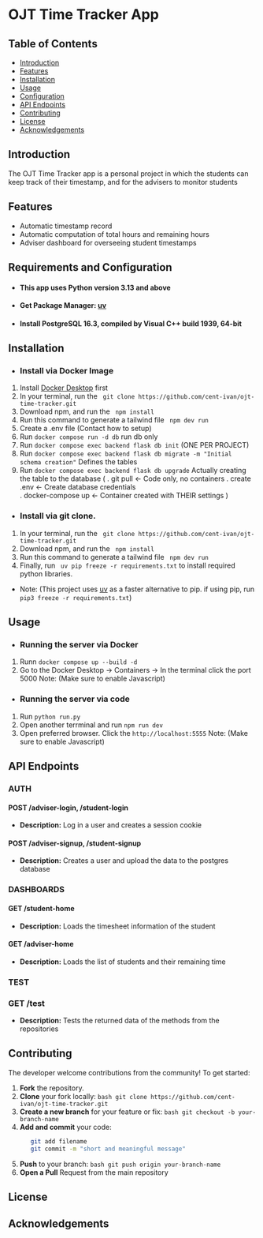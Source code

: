 # OJT Time Tracker App

## Table of Contents
- [Introduction](#introduction)
- [Features](#features)
- [Installation](#installation)
- [Usage](#usage)
- [Configuration](#configuration)
- [API Endpoints](#api-endpoints)
- [Contributing](#contributing)
- [License](#license)
- [Acknowledgements](#acknowledgements)

## Introduction
The OJT Time Tracker app is a personal project in which the students can keep track of their timestamp, and for the advisers to monitor students

## Features
- Automatic timestamp record
- Automatic computation of total hours and remaining hours
- Adviser dashboard for overseeing student timestamps

## Requirements and Configuration
- #### This app uses Python version 3.13 and above
- #### Get Package Manager: [uv](https://docs.astral.sh/uv/getting-started/installation/) 
- #### Install PostgreSQL 16.3, compiled by Visual C++ build 1939, 64-bit

## Installation
- ### Install via Docker Image
 1. Install [Docker Desktop]() first
 2. In your terminal, run the  ``` git clone https://github.com/cent-ivan/ojt-time-tracker.git```
 3. Download npm, and run the ``` npm install```
 4. Run this command to generate a tailwind file ``` npm dev run```
 5. Create a .env file (Contact how to setup)
 6. Run ```docker compose run -d db``` run db only
 7. Run ```docker compose exec backend flask db init``` (ONE PER PROJECT)
 8. Run ```docker compose exec backend flask db migrate -m "Initial schema creation"``` Defines the tables
 9. Run ```docker compose exec backend flask db upgrade``` Actually creating the table to the database
 ( . git pull          ← Code only, no containers
   . create .env       ← Create database credentials  
   . docker-compose up ← Container created with THEIR settings
 )
- ### Install via git clone.
 1. In your terminal, run the  ``` git clone https://github.com/cent-ivan/ojt-time-tracker.git```
 2. Download npm, and run the ``` npm install```
 3. Run this command to generate a tailwind file ``` npm dev run```
 4. Finally, run ` uv pip freeze -r requirements.txt` to install required python libraries.
 - Note: (This project uses [uv](https://docs.astral.sh/uv/getting-started/installation/) as a faster alternative to pip. if using pip, run `pip3 freeze -r requirements.txt`)

## Usage
- ### Running the server via Docker
 1. Runn ```docker compose up --build -d```
 2. Go to the Docker Desktop -> Containers -> In the terminal click the port 5000
 Note: (Make sure to enable Javascript)
- ### Running the server via code
 1. Run `python run.py`
 2. Open another terrminal and run `npm run dev`
 3. Open preferred browser. Click the `http://localhost:5555` 
 Note: (Make sure to enable Javascript)

## API Endpoints
### AUTH
#### POST /adviser-login, /student-login
- **Description:** Log in a user and creates a session cookie
#### POST /adviser-signup, /student-signup
- **Description:** Creates a user and upload the data to the postgres database
### DASHBOARDS
#### GET /student-home
- **Description:** Loads the  timesheet information of the student
#### GET /adviser-home
- **Description:** Loads the list of students and their remaining time
### TEST
### GET /test
- **Description:** Tests the returned data of the methods from the repositories

## Contributing
The developer welcome contributions from the community! To get started:

1. **Fork** the repository.
2. **Clone** your fork locally:
   ```bash git clone https://github.com/cent-ivan/ojt-time-tracker.git ```
3. **Create a new branch** for your feature or fix:
   ```bash git checkout -b your-branch-name```
4. **Add and commit** your code:
   ```bash 
      git add filename
      git commit -m "short and meaningful message"
   ```
5. **Push** to your branch:
   ```bash git push origin your-branch-name```
6. **Open a Pull** Request from the main repository

## License

## Acknowledgements
